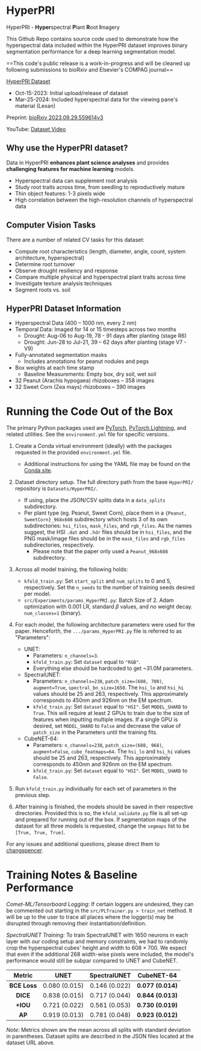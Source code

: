# HyperPRI
HyperPRI - **Hyper**spectral **P**lant **R**oot **I**magery

This Github Repo contains source code used to demonstrate how the hyperspectral data included within the HyperPRI dataset improves binary segmentation performance for a deep learning segmentation model.

==This code's public release is a work-in-progress and will be cleaned up following submissions to bioRxiv and Elsevier's COMPAG journal==

[HyperPRI Dataset](https://doi.org/10.7910/DVN/MAYDHT)
- Oct-15-2023: Initial upload/release of dataset
- Mar-25-2024: Included hyperspectral data for the viewing pane's material (Lexan)

Preprint: [bioRxiv 2023.09.29.559614v3](https://www.biorxiv.org/content/10.1101/2023.09.29.559614v3)

YouTube: [Dataset Video](https://youtu.be/T1D1MBxySlI)

## Why use the HyperPRI dataset?
Data in HyperPRI **enhances plant science analyses** and provides **challenging features for machine learning** models.
- Hyperspectral data can supplement root analysis
- Study root traits across time, from seedling to reproductively mature
- Thin object features: 1-3 pixels wide
- High correlation between the high-resolution channels of hyperspectral data

## Computer Vision Tasks
There are a number of related CV tasks for this dataset:
- Compute root characteristics (length, diameter, angle, count, system architecture, hyperspectral)
- Determine root turnover
- Observe drought resiliency and response
- Compare multiple physical and hyperspectral plant traits across time
- Investigate texture analysis techniques
- Segment roots vs. soil

## HyperPRI Dataset Information
- Hyperspectral Data (400 – 1000 nm, every 2 nm)
- Temporal Data: Imaged for 14 or 15 timesteps across two months
  - Drought: Aug-06 to Aug-19, 78 - 91 days after planting (stage R6)
  - Drought: Jun-28 to Jul-21, 39 – 62 days after planting (stage V7 - V9)
- Fully-annotated segmentation masks
  - Includes annotations for peanut nodules and pegs
- Box weights at each time stamp
  - Baseline Measurements: Empty box, dry soil, wet soil
- 32 Peanut (Arachis hypogaea) rhizoboxes – 358 images
- 32 Sweet Corn (Zea mays) rhizoboxes – 390 images


# Running the Code Out of the Box
The primary Python packages used are [PyTorch](https://pytorch.org/), [PyTorch Lightning](https://lightning.ai/docs/pytorch/stable/), and related utilities. See the `environment.yml` file for specific versions.

1. Create a Conda virtual environment (ideally) with the packages requested in the provided `environment.yml` file.
    - Additional instructions for using the YAML file may be found on the [Conda site](https://conda.io/projects/conda/en/latest/user-guide/tasks/manage-environments.html#creating-an-environment-from-an-environment-yml-file).

1. Dataset directory setup. The full directory path from the base `HyperPRI/` repository is `Datasets/HyperPRI/`.
    - If using, place the JSON/CSV splits data in a `data_splits` subdirectory.
    - Per plant type (eg. Peanut, Sweet Corn), place them in a `{Peanut, SweetCorn}_968x608` subdirectory which hosts 3 of its own subdirectories: `hsi_files`, `mask_files`, and `rgb_files`. As the names suggest, the HSI `.dat` and `.hdr` files should be in `hsi_files`, and the PNG mask/image files should be in the `mask_files` and `rgb_files` subdirectories, respectively.
      - Please note that the paper only used a `Peanut_968x608` subdirectory.

1. Across all model training, the following holds:
    - `kfold_train.py`: Set `start_split` and `num_splits` to 0 and 5, respectively. Set the `n_seeds` to the number of training seeds desired per model.
    - `src/Experiments/params_HyperPRI.py`: Batch Size of 2. Adam optimization with 0.001 LR, standard $\beta$ values, and no weight decay. `num_classes=1` (binary).

1. For each model, the following architecture parameters were used for the paper. Henceforth, the `.../params_HyperPRI.py` file is referred to as "Parameters":
    - UNET:
      - Parameters: `n_channels=3`.
      - `kfold_train.py`: Set `dataset` equal to `"RGB"`.
      - Everything else should be hardcoded to get ~31.0M parameters.
    - SpectralUNET:
      - Parameters: `n_channels=238`, `patch_size=(608, 700)`, `augment=True`, `spectral_bn_size=1650`. The `hsi_lo` and `hsi_hi` values should be 25 and 263, respectively. This approximately corresponds to 450nm and 926nm on the EM spectrum.
      - `kfold_train.py`: Set `dataset` equal to `"HSI"`. Set `MODEL_SHARD` to `True`. This will require at least 2 GPUs to train due to the size of features when inputting multiple images. If a single GPU is desired, set `MODEL_SHARD` to `False` and decrease the value of `patch_size` in the Parameters until the training fits.
    - CubeNET-64:
      - Parameters: `n_channels=238`, `patch_size=(608, 968)`, `augment=False`, `cube_featmaps=64`. The `hsi_lo` and `hsi_hi` values should be 25 and 263, respectively. This approximately corresponds to 450nm and 926nm on the EM spectrum.
      - `kfold_train.py`: Set `dataset` equal to `"HSI"`. Set `MODEL_SHARD` to `False`.

1. Run `kfold_train.py` individually for each set of parameters in the previous step.

1. After training is finished, the models should be saved in their respective directories. Provided this is so, the `kfold_validate.py` file is all set-up and prepared for running out of the box. If segmentation maps of the dataset for all three models is requested, change the `segmaps` list to be `[True, True, True]`.

For any issues and additional questions, please direct them to [changspencer](https://github.com/changspencer).

# Training Notes & Baseline Performance
*Comet-ML/Tensorboard Logging*: If certain loggers are undesired, they can be commented out starting in the `src/PLTrainer.py > train_net` method. It will be up to the user to trace all places where the logger(s) may be disrupted through removing their instantiation/definition.

*SpectralUNET Training:* To train SpectralUNET with 1650 neurons in each layer with our coding setup and memory constraints, we had to randomly crop the hyperspectral cubes' height and width to $608\times 700$. We expect that even if the additional 268 width-wise pixels were included, the model's performance would still be subpar compared to UNET and CubeNET.

|Metric|UNET|SpectralUNET|CubeNET-64|
| :---: | :---: | :---: | :---: |
| **BCE Loss** | 0.080 (0.015) | 0.146 (0.022) | **0.077 (0.014)** |
| **DICE**     | 0.838 (0.015) | 0.717 (0.044) | **0.844 (0.013)** |
| **+IOU**     | 0.721 (0.022) | 0.561 (0.053) | **0.730 (0.019)** |
| **AP**       | 0.919 (0.013) | 0.781 (0.048) | **0.923 (0.012)** |

*Note:* Metrics shown are the mean across all splits with standard deviation in parentheses. Dataset splits are described in the JSON files located at the dataset URL above.